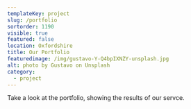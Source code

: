 ```yaml
---
templateKey: project
slug: /portfolio
sortorder: 1190
visible: true
featured: false
location: Oxfordshire
title: Our Portfolio
featuredimage: /img/gustavo-Y-Q4bpIXNZY-unsplash.jpg
alt: photo by Gustavo on Unsplash
category:
  - project
---
```

Take a look at the portfolio, showing the results of our servce. 


